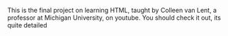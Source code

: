 This is the final project on learning HTML, taught by Colleen van Lent, a professor at Michigan University, on youtube. You should check it out, its quite detailed